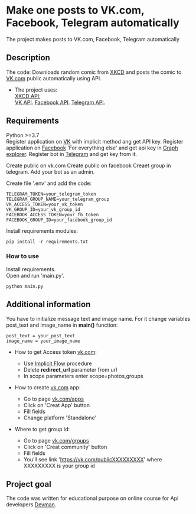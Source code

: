 # Make one posts to VK.com, Facebook, Telegram automatically 
The project makes posts to VK.com, Facebook, Telegram automatically


## Description
The code: 
Downloads random comic from [XKCD](https://xkcd.com/) and posts the comic to [VK.com](https://vk.com) public automatically using API.

* The project uses:  
  [XKCD API](https://xkcd.com/json.html);  
  [VK API](https://vk.com/dev).
  [Facebook API](https://developers.facebook.com/).
  [Telegram API](https://core.telegram.org/api).
  

## Requirements
Python >=3.7  
Register application on [VK](https://vk.com/dev) with implicit method ang get API key. 
Register application on [Facebook](https://developers.facebook.com/) 'For everything else' and get api key in [Graph explorer](https://developers.facebook.com/tools/explorer/).
Register bot in [Telegram](http://t.me/BotFather) and get key from it.
 
Create public on vk.com 
Create public on facebook
Creaet group in telegram. Add your bot as an admin.

  
Create file '.env' and add the code:
```
TELEGRAM_TOKEN=your_telegram_token
TELEGRAM_GROUP_NAME=your_telegram_group
VK_ACCESS_TOKEN=your_vk_token
VK_GROUP_ID=your_vk_group_id
FACEBOOK_ACCESS_TOKEN=your_fb_token
FACEBOOK_GROUP_ID=your_facebook_group_id
```

Install requirements modules:
```
pip install -r requirements.txt	
```


### How to use

Install requirements.  
Open and run 'main.py'.
```
python main.py	
```


## Additional information
You have to initialize message text and image name. For it change variables post_text and image_name in **main()** function:
```
post_text = your_post_text
image_name = your_image_name
```

* How to get Access token [vk.com](https://vk.com/apps?act=manage):
  * Use [Implicit Flow](https://vk.com/dev/implicit_flow_user) procedure
  * Delete **redirect_url** parameter from url
  * In scope parameters enter scope=photos,groups

* How to create [vk.com](https://vk.com/apps?act=manage) app:
  * Go to page [vk.com/apps](https://vk.com/apps?act=manage)
  * Click on 'Creat App' button
  * Fill fields
  * Change platform 'Standalone'

* Where to get group id:
  * Go to page [vk.com/groups](https://vk.com/groups)
  * Click on 'Creat community' button
  * Fill fields
  * You'll see link 'https://vk.com/publicXXXXXXXXX' where XXXXXXXXX is your group id


## Project goal

The code was written for educational purpose on online course for Api developers [Devman](http://dvmn.org). 
